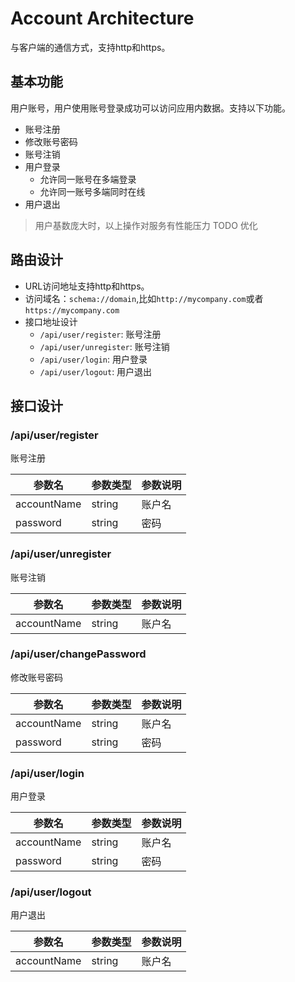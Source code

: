 # Account Architecture
与客户端的通信方式，支持http和https。
## 基本功能
用户账号，用户使用账号登录成功可以访问应用内数据。支持以下功能。
* 账号注册
* 修改账号密码
* 账号注销
* 用户登录
    * 允许同一账号在多端登录
    * 允许同一账号多端同时在线
* 用户退出
> 用户基数庞大时，以上操作对服务有性能压力 TODO 优化

## 路由设计
* URL访问地址支持http和https。
* 访问域名：`schema://domain`,比如`http://mycompany.com`或者`https://mycompany.com`
* 接口地址设计
    * `/api/user/register`: 账号注册
    * `/api/user/unregister`: 账号注销
    * `/api/user/login`: 用户登录
    * `/api/user/logout`: 用户退出

## 接口设计
### /api/user/register
账号注册

| 参数名       | 参数类型  | 参数说明|
|-----------| ----  |----|
| accountName  | string |账户名|
| password  | string |密码|

### /api/user/unregister
账号注销

| 参数名       | 参数类型  | 参数说明|
|-----------| ----  |----|
| accountName  | string |账户名|

### /api/user/changePassword
修改账号密码

| 参数名       | 参数类型  | 参数说明|
|-----------| ----  |----|
| accountName  | string |账户名|
| password  | string |密码|

### /api/user/login
用户登录

| 参数名       | 参数类型  | 参数说明|
|-----------| ----  |----|
| accountName  | string |账户名|
| password  | string |密码|

### /api/user/logout
用户退出

| 参数名       | 参数类型  | 参数说明|
|-----------| ----  |----|
| accountName  | string |账户名|